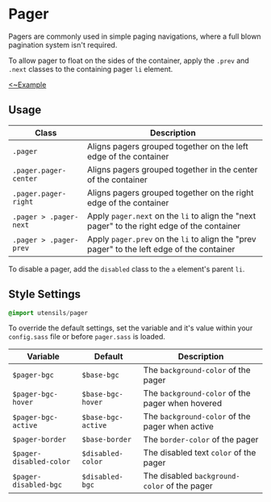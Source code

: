 # Pager
Pagers are commonly used in simple paging navigations, where a full
blown pagination system isn't required.

To allow pager to float on the sides of the container, apply the
`.prev` and `.next` classes to the containing pager `li` element.

[<~Example](markup/pager.html.haml)


## Usage

Class                   | Description
----------------------- | -------------------------------------------
`.pager`                | Aligns pagers grouped together on the left edge of the container
`.pager.pager-center`   | Aligns pagers grouped together in the center of the container
`.pager.pager-right`    | Aligns pagers grouped together on the right edge of the container
`.pager > .pager-next`  | Apply `pager.next` on the `li` to align the "next pager" to the right edge of the container
`.pager > .pager-prev`  | Apply `pager.prev` on the `li` to align the "prev pager" to the left edge of the container

To disable a pager, add the `disabled` class to the `a` element's parent `li`.


## Style Settings
```sass
@import utensils/pager
```

To override the default settings, set the variable and it's value
within your `config.sass` file or before `pager.sass` is loaded.

Variable                | Default            | Description
----------------------- | ------------------ | -------------------------------------------
`$pager-bgc`            | `$base-bgc`        | The `background-color` of the pager
`$pager-bgc-hover`      | `$base-bgc-hover`  | The `background-color` of the pager when hovered
`$pager-bgc-active`     | `$base-bgc-active` | The `background-color` of the pager when active
`$pager-border`         | `$base-border`     | The `border-color` of the pager
`$pager-disabled-color` | `$disabled-color`  | The disabled text `color` of the pager
`$pager-disabled-bgc`   | `$disabled-bgc`    | The disabled `background-color` of the pager

